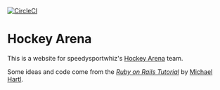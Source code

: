 [![CircleCI](https://circleci.com/gh/mwitte98/HockeyArena.svg?style=svg)](https://circleci.com/gh/mwitte98/HockeyArena)

# Hockey Arena

This is a website for speedysportwhiz's [Hockey Arena](http://www.hockeyarena.net/en/) team.

Some ideas and code come from the [*Ruby on Rails Tutorial*](http://railstutorial.org/)
by [Michael Hartl](http://michaelhartl.com/).
